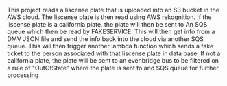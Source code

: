 This project reads a liscense plate that is uploaded into an S3 bucket in the AWS cloud. The liscense plate is then read using AWS rekognition. If the liscense plate is a california plate, the plate will then be sent to An SQS queue which then be read by FAKESERVICE. This will then get info from a DMV JSON file and send the info back into the cloud via another SQS queue. This will then trigger another lambda function which sends a fake ticket to the person associated with that liscense plate in data base. If not a california plate, the plate will be sent to an evenbridge bus to be filtered on a rule of "OutOfState" where the plate is sent to and SQS queue for further processing

